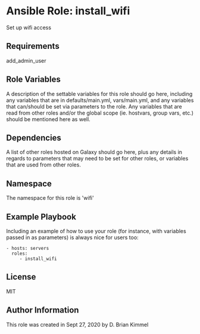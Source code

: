 # Ansible Role: install_wifi

Set up wifi access

## Requirements

add_admin_user

## Role Variables

A description of the settable variables for this role should go here, including any variables that are in defaults/main.yml, vars/main.yml, and any variables that can/should be set via parameters to the role. Any variables that are read from other roles and/or the global scope (ie. hostvars, group vars, etc.) should be mentioned here as well.

## Dependencies

A list of other roles hosted on Galaxy should go here, plus any details in regards to parameters that may need to be set for other roles, or variables that are used from other roles.

## Namespace

The namespace for this role is 'wifi'

## Example Playbook

Including an example of how to use your role (for instance, with variables passed in as parameters) is always nice for users too:

    - hosts: servers
      roles:
         - install_wifi

## License

MIT

## Author Information

This role was created in Sept 27, 2020 by D. Brian Kimmel
